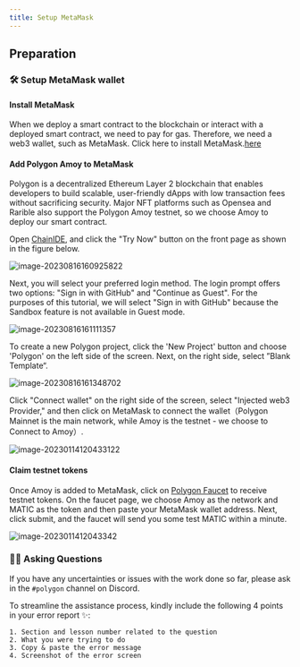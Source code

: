 ```yaml
---
title: Setup MetaMask
---
```

## Preparation

### 🛠 Setup MetaMask wallet

#### Install MetaMask

When we deploy a smart contract to the blockchain or interact with a deployed smart contract, we need to pay for gas. Therefore, we need a web3 wallet, such as MetaMask. Click here to install MetaMask.[here](https://metamask.io/)

#### Add Polygon Amoy to MetaMask

Polygon is a decentralized Ethereum Layer 2 blockchain that enables developers to build scalable, user-friendly dApps with low transaction fees without sacrificing security. Major NFT platforms such as Opensea and Rarible also support the Polygon Amoy testnet, so we choose Amoy to deploy our smart contract.

Open [ChainIDE](https://chainide.com/), and click the "Try Now" button on the front page as shown in the figure below.

![image-20230816160925822](/images/Polygon-Whitelist-NFT/section-0/0_2_1.png)

Next, you will select your preferred login method. The login prompt offers two options: "Sign in with GitHub" and "Continue as Guest". For the purposes of this tutorial, we will select "Sign in with GitHub" because the Sandbox feature is not available in Guest mode.

![image-20230816161111357](/images/Polygon-Whitelist-NFT/section-0/0_2_2.png)

To create a new Polygon project, click the 'New Project' button and choose 'Polygon' on the left side of the screen. Next, on the right side, select ”Blank Template“.

![image-20230816161348702](/images/Polygon-Whitelist-NFT/section-0/0_2_3.png)

Click "Connect wallet" on the right side of the screen, select "Injected web3 Provider," and then click on MetaMask to connect the wallet（Polygon Mainnet is the main network, while Amoy is the testnet - we choose to Connect to Amoy）.

![image-20230114120433122](/images/Polygon-Whitelist-NFT/section-0/0_2_4.png)

#### Claim testnet tokens

Once Amoy is added to MetaMask, click on [Polygon Faucet](https://faucet.polygon.technology/) to receive testnet tokens. On the faucet page, we choose Amoy as the network and MATIC as the token and then paste your MetaMask wallet address. Next, click submit, and the faucet will send you some test MATIC within a minute.

![image-2023011412043342](/images/Polygon-Whitelist-NFT/section-0/0_2_5.png)

### 🙋‍♂️ Asking Questions

If you have any uncertainties or issues with the work done so far, please ask in the `#polygon` channel on Discord.

To streamline the assistance process, kindly include the following 4 points in your error report ✨:

```
1. Section and lesson number related to the question
2. What you were trying to do
3. Copy & paste the error message
4. Screenshot of the error screen
```

